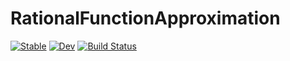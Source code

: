 # RationalFunctionApproximation

[![Stable](https://img.shields.io/badge/docs-stable-blue.svg)](https://complexvariables.github.io/RationalFunctionApproximation.jl/stable/)
[![Dev](https://img.shields.io/badge/docs-dev-blue.svg)](https://complexvariables.github.io/RationalFunctionApproximation.jl/dev/)
[![Build Status](https://github.com/complexvariables/RationalFunctionApproximation.jl/actions/workflows/CI.yml/badge.svg?branch=main)](https://github.com/complexvariables/RationalFunctionApproximation.jl/actions/workflows/CI.yml?query=branch%3Amain)

